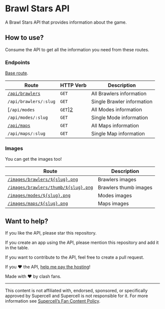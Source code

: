 # Brawl Stars API

A Brawl Stars API that provides information about the game.

## How to use?

Consume the API to get all the information you need from these routes.

### Endpoints

[Base route](http://brawlapi.axaygadekar.me).

| Route | HTTP Verb | Description |
|---|---|---|
| [`/api/brawlers`][1] | `GET` | All Brawlers information |
| `/api/brawlers/:slug` | `GET` | Single Brawler information |
| [`/api/modes` | `GET`][2] | All Modes information |
| `/api/modes/:slug` | `GET` | Single Mode information |
| [`/api/maps`][3] | `GET` | All Maps information |
| `/api/maps/:slug` | `GET` | Single Map information |

[1]: http://brawlapi.axaygadekar.me/api/brawlers
[2]: http://brawlapi.axaygadekar.me/api/modes
[3]: http://brawlapi.axaygadekar.me/api/maps

### Images

You can get the images too!

| Route | Description |
|---|---|
| [`/images/brawlers/${slug}.png`][4] | Brawlers images |
| [`/images/brawlers/thumb/${slug}.png`][5] | Brawlers thumb images |
| [`/images/modes/${slug}.png`][6] | Modes images |
| [`/images/maps/${slug}.png`][7] | Maps images |

[4]: http://brawlapi.axaygadekar.me/images/brawlers/royal-arena.png
[5]: http://brawlapi.axaygadekar.me/images/brawlers/thumb/arrows.png
[6]: http://brawlapi.axaygadekar.me/images/modes/arrows.png
[7]: http://brawlapi.axaygadekar.me/images/maps/arrows.png

## Want to help?

If you like the API, please star this repository.

If you create an app using the API, please mention this repository and add it in the table.

If you want to contribute to the API, feel free to create a pull request.

If you :heart: the API, [help me pay the hosting](https://buymeacoffee.com/axaygadekar)!

Made with  :heart:  by clash fans.

----------
This content is not affiliated with, endorsed, sponsored, or specifically approved by Supercell and Supercell is not responsible for it. For more information see [Supercell’s Fan Content Policy](http://www.supercell.com/fan-content-policy).
